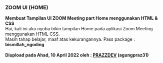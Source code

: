 <html>
<h3>ZOOM UI (HOME)</h3>
<b>Membuat Tampilan UI ZOOM Meeting part Home menggunakan HTML & CSS</b><br>
Hai, kali ini aku nyoba bikin tampilan Home pada aplikasi Zoom Meeting menggunakan HTML CSS.<br>
Masih tahap belajar, maaf atas kekurangannya. Pass package : <b>bismillah_ngoding<b/><br><br>
  Diupload pada <b>Ahad, 10 April 2022</b> oleh : <a href="http://github.com/agungpraz31">PRAZZDEV</a> (agungpraz31)
</html>
